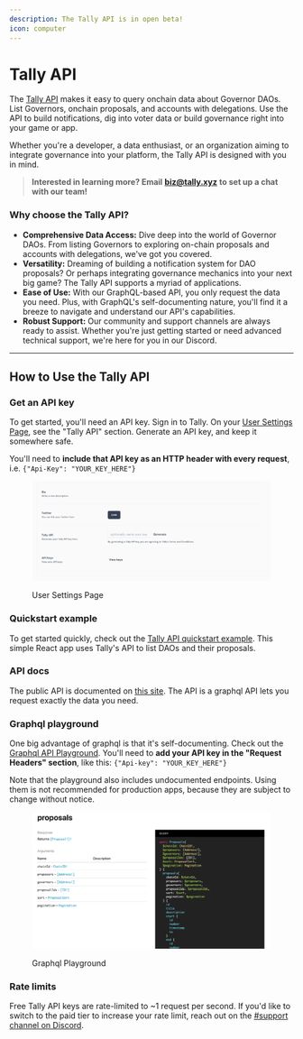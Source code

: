 ```yaml
---
description: The Tally API is in open beta!
icon: computer
---
```


# Tally API

The [Tally API](https://apidocs.tally.xyz/) makes it easy to query onchain data about Governor DAOs. List Governors, onchain proposals, and accounts with delegations. Use the API to build notifications, dig into voter data or build governance right into your game or app.

Whether you're a developer, a data enthusiast, or an organization aiming to integrate governance into your platform, the Tally API is designed with you in mind.

> **Interested in learning more? Email** [**biz@tally.xyz**](mailto:biz@tally.xyz) **to set up a chat with our team!**

### Why choose the Tally API?

* **Comprehensive Data Access:** Dive deep into the world of Governor DAOs. From listing Governors to exploring on-chain proposals and accounts with delegations, we've got you covered.&#x20;
* **Versatility:** Dreaming of building a notification system for DAO proposals? Or perhaps integrating governance mechanics into your next big game? The Tally API supports a myriad of applications.&#x20;
* **Ease of Use:** With our GraphQL-based API, you only request the data you need. Plus, with GraphQL's self-documenting nature, you'll find it a breeze to navigate and understand our API's capabilities.&#x20;
* **Robust Support:** Our community and support channels are always ready to assist. Whether you're just getting started or need advanced technical support, we're here for you in our Discord.

***

## How to Use the Tally API

### Get an API key

To get started, you'll need an API key. Sign in to Tally. On your [User Settings Page](https://www.tally.xyz/user/settings), see the "Tally API" section. Generate an API key, and keep it somewhere safe.

You'll need to **include that API key as an HTTP header with every request**, i.e. `{"Api-Key": "YOUR_KEY_HERE"}`&#x20;

<figure><img src="../.gitbook/assets/image (1) (1) (1) (1) (1).png" alt=""><figcaption><p>User Settings Page</p></figcaption></figure>

### Quickstart example

To get started quickly, check out the [Tally API quickstart example](https://github.com/withtally/tally-api-quickstart). This simple React app uses Tally's API to list DAOs and their proposals.

### API docs

The public API is documented on [this site](https://apidocs.tally.xyz/). The API is a graphql API lets you request exactly the data you need.

### Graphql playground

One big advantage of graphql is that it's self-documenting. Check out the [Graphql API Playground](https://api.tally.xyz/playground). You'll need to **add your API key in the "Request Headers" section**, like this: `{"Api-key": "YOUR_KEY_HERE"}`&#x20;

Note that the playground also includes undocumented endpoints. Using them is not recommended for production apps, because they are subject to change without notice.

<figure><img src="../.gitbook/assets/image (1) (1) (1) (1) (1) (1).png" alt=""><figcaption><p>Graphql Playground</p></figcaption></figure>

### Rate limits

Free Tally API keys are rate-limited to \~1 request per second. If you'd like to switch to the paid tier to increase your rate limit, reach out on the [#support channel on Discord](https://discord.com/invite/sCGnpWH3m4).

